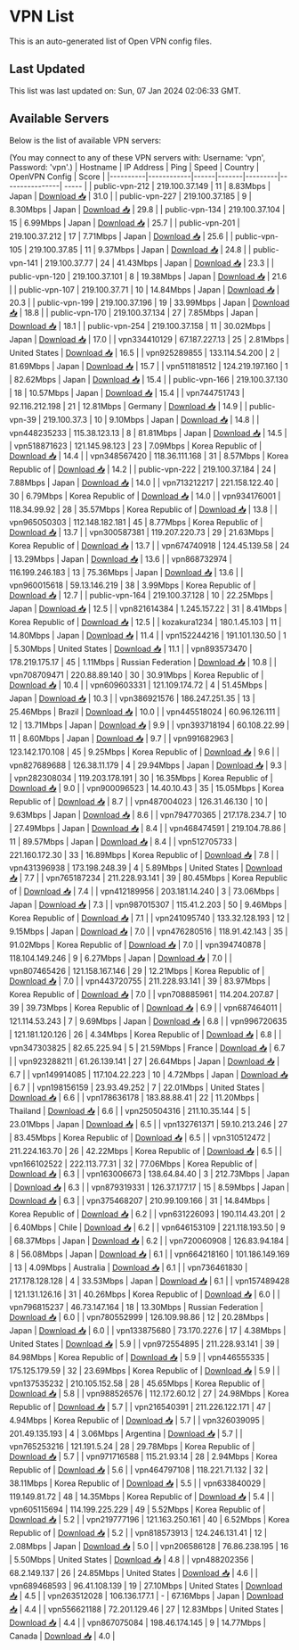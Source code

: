 # VPN List

This is an auto-generated list of Open VPN config files.

## Last Updated

This list was last updated on: Sun, 07 Jan 2024 02:06:33 GMT.

## Available Servers

Below is the list of available VPN servers:

(You may connect to any of these VPN servers with: Username: 'vpn', Password: 'vpn'.)
| Hostname | IP Address | Ping | Speed | Country | OpenVPN Config | Score |
|----------|------------|------|-------|---------|----------------| ----- |
| public-vpn-212 | 219.100.37.149 | 11 | 8.83Mbps | Japan | [Download 📥](./configs/server_0_JP.ovpn) | 31.0 |
| public-vpn-227 | 219.100.37.185 | 9 | 8.30Mbps | Japan | [Download 📥](./configs/server_1_JP.ovpn) | 29.8 |
| public-vpn-134 | 219.100.37.104 | 15 | 6.99Mbps | Japan | [Download 📥](./configs/server_2_JP.ovpn) | 25.7 |
| public-vpn-201 | 219.100.37.212 | 17 | 7.71Mbps | Japan | [Download 📥](./configs/server_3_JP.ovpn) | 25.6 |
| public-vpn-105 | 219.100.37.85 | 11 | 9.37Mbps | Japan | [Download 📥](./configs/server_4_JP.ovpn) | 24.8 |
| public-vpn-141 | 219.100.37.77 | 24 | 41.43Mbps | Japan | [Download 📥](./configs/server_5_JP.ovpn) | 23.3 |
| public-vpn-120 | 219.100.37.101 | 8 | 19.38Mbps | Japan | [Download 📥](./configs/server_6_JP.ovpn) | 21.6 |
| public-vpn-107 | 219.100.37.71 | 10 | 14.84Mbps | Japan | [Download 📥](./configs/server_7_JP.ovpn) | 20.3 |
| public-vpn-199 | 219.100.37.196 | 19 | 33.99Mbps | Japan | [Download 📥](./configs/server_8_JP.ovpn) | 18.8 |
| public-vpn-170 | 219.100.37.134 | 27 | 7.85Mbps | Japan | [Download 📥](./configs/server_9_JP.ovpn) | 18.1 |
| public-vpn-254 | 219.100.37.158 | 11 | 30.02Mbps | Japan | [Download 📥](./configs/server_10_JP.ovpn) | 17.0 |
| vpn334410129 | 67.187.227.13 | 25 | 2.81Mbps | United States | [Download 📥](./configs/server_11_US.ovpn) | 16.5 |
| vpn925289855 | 133.114.54.200 | 2 | 81.69Mbps | Japan | [Download 📥](./configs/server_12_JP.ovpn) | 15.7 |
| vpn511818512 | 124.219.197.160 | 1 | 82.62Mbps | Japan | [Download 📥](./configs/server_13_JP.ovpn) | 15.4 |
| public-vpn-166 | 219.100.37.130 | 18 | 10.57Mbps | Japan | [Download 📥](./configs/server_14_JP.ovpn) | 15.4 |
| vpn744751743 | 92.116.212.198 | 21 | 12.81Mbps | Germany | [Download 📥](./configs/server_15_DE.ovpn) | 14.9 |
| public-vpn-39 | 219.100.37.3 | 10 | 9.10Mbps | Japan | [Download 📥](./configs/server_16_JP.ovpn) | 14.8 |
| vpn448235233 | 115.38.123.13 | 8 | 81.81Mbps | Japan | [Download 📥](./configs/server_17_JP.ovpn) | 14.5 |
| vpn518871623 | 121.145.98.123 | 23 | 7.09Mbps | Korea Republic of | [Download 📥](./configs/server_18_KR.ovpn) | 14.4 |
| vpn348567420 | 118.36.111.168 | 31 | 8.57Mbps | Korea Republic of | [Download 📥](./configs/server_19_KR.ovpn) | 14.2 |
| public-vpn-222 | 219.100.37.184 | 24 | 7.88Mbps | Japan | [Download 📥](./configs/server_20_JP.ovpn) | 14.0 |
| vpn713212217 | 221.158.122.40 | 30 | 6.79Mbps | Korea Republic of | [Download 📥](./configs/server_21_KR.ovpn) | 14.0 |
| vpn934176001 | 118.34.99.92 | 28 | 35.57Mbps | Korea Republic of | [Download 📥](./configs/server_22_KR.ovpn) | 13.8 |
| vpn965050303 | 112.148.182.181 | 45 | 8.77Mbps | Korea Republic of | [Download 📥](./configs/server_23_KR.ovpn) | 13.7 |
| vpn300587381 | 119.207.220.73 | 29 | 21.63Mbps | Korea Republic of | [Download 📥](./configs/server_24_KR.ovpn) | 13.7 |
| vpn674740918 | 124.45.139.58 | 24 | 13.29Mbps | Japan | [Download 📥](./configs/server_25_JP.ovpn) | 13.6 |
| vpn868732974 | 116.199.246.183 | 13 | 75.36Mbps | Japan | [Download 📥](./configs/server_26_JP.ovpn) | 13.6 |
| vpn960015618 | 59.13.146.219 | 38 | 3.99Mbps | Korea Republic of | [Download 📥](./configs/server_27_KR.ovpn) | 12.7 |
| public-vpn-164 | 219.100.37.128 | 10 | 22.25Mbps | Japan | [Download 📥](./configs/server_28_JP.ovpn) | 12.5 |
| vpn821614384 | 1.245.157.22 | 31 | 8.41Mbps | Korea Republic of | [Download 📥](./configs/server_29_KR.ovpn) | 12.5 |
| kozakura1234 | 180.1.45.103 | 11 | 14.80Mbps | Japan | [Download 📥](./configs/server_30_JP.ovpn) | 11.4 |
| vpn152244216 | 191.101.130.50 | 1 | 5.30Mbps | United States | [Download 📥](./configs/server_31_US.ovpn) | 11.1 |
| vpn893573470 | 178.219.175.17 | 45 | 1.11Mbps | Russian Federation | [Download 📥](./configs/server_32_RU.ovpn) | 10.8 |
| vpn708709471 | 220.88.89.140 | 30 | 30.91Mbps | Korea Republic of | [Download 📥](./configs/server_33_KR.ovpn) | 10.4 |
| vpn609603331 | 121.109.174.72 | 4 | 51.45Mbps | Japan | [Download 📥](./configs/server_34_JP.ovpn) | 10.3 |
| vpn386921576 | 186.247.251.35 | 13 | 25.46Mbps | Brazil | [Download 📥](./configs/server_35_BR.ovpn) | 10.0 |
| vpn445518024 | 60.96.126.111 | 12 | 13.71Mbps | Japan | [Download 📥](./configs/server_36_JP.ovpn) | 9.9 |
| vpn393718194 | 60.108.22.99 | 11 | 8.60Mbps | Japan | [Download 📥](./configs/server_37_JP.ovpn) | 9.7 |
| vpn991682963 | 123.142.170.108 | 45 | 9.25Mbps | Korea Republic of | [Download 📥](./configs/server_38_KR.ovpn) | 9.6 |
| vpn827689688 | 126.38.11.179 | 4 | 29.94Mbps | Japan | [Download 📥](./configs/server_39_JP.ovpn) | 9.3 |
| vpn282308034 | 119.203.178.191 | 30 | 16.35Mbps | Korea Republic of | [Download 📥](./configs/server_40_KR.ovpn) | 9.0 |
| vpn900096523 | 14.40.10.43 | 35 | 15.05Mbps | Korea Republic of | [Download 📥](./configs/server_41_KR.ovpn) | 8.7 |
| vpn487004023 | 126.31.46.130 | 10 | 9.63Mbps | Japan | [Download 📥](./configs/server_42_JP.ovpn) | 8.6 |
| vpn794770365 | 217.178.234.7 | 10 | 27.49Mbps | Japan | [Download 📥](./configs/server_43_JP.ovpn) | 8.4 |
| vpn468474591 | 219.104.78.86 | 11 | 89.57Mbps | Japan | [Download 📥](./configs/server_44_JP.ovpn) | 8.4 |
| vpn512705733 | 221.160.172.30 | 33 | 16.89Mbps | Korea Republic of | [Download 📥](./configs/server_45_KR.ovpn) | 7.8 |
| vpn431396938 | 173.198.248.39 | 4 | 5.89Mbps | United States | [Download 📥](./configs/server_46_US.ovpn) | 7.7 |
| vpn765187234 | 211.228.93.141 | 39 | 80.45Mbps | Korea Republic of | [Download 📥](./configs/server_47_KR.ovpn) | 7.4 |
| vpn412189956 | 203.181.14.240 | 3 | 73.06Mbps | Japan | [Download 📥](./configs/server_48_JP.ovpn) | 7.3 |
| vpn987015307 | 115.41.2.203 | 50 | 9.46Mbps | Korea Republic of | [Download 📥](./configs/server_49_KR.ovpn) | 7.1 |
| vpn241095740 | 133.32.128.193 | 12 | 9.15Mbps | Japan | [Download 📥](./configs/server_50_JP.ovpn) | 7.0 |
| vpn476280516 | 118.91.42.143 | 35 | 91.02Mbps | Korea Republic of | [Download 📥](./configs/server_51_KR.ovpn) | 7.0 |
| vpn394740878 | 118.104.149.246 | 9 | 6.27Mbps | Japan | [Download 📥](./configs/server_52_JP.ovpn) | 7.0 |
| vpn807465426 | 121.158.167.146 | 29 | 12.21Mbps | Korea Republic of | [Download 📥](./configs/server_53_KR.ovpn) | 7.0 |
| vpn443720755 | 211.228.93.141 | 39 | 83.97Mbps | Korea Republic of | [Download 📥](./configs/server_54_KR.ovpn) | 7.0 |
| vpn708885961 | 114.204.207.87 | 39 | 39.73Mbps | Korea Republic of | [Download 📥](./configs/server_55_KR.ovpn) | 6.9 |
| vpn687464011 | 121.114.53.243 | 7 | 9.69Mbps | Japan | [Download 📥](./configs/server_56_JP.ovpn) | 6.8 |
| vpn996720635 | 121.181.120.126 | 26 | 4.34Mbps | Korea Republic of | [Download 📥](./configs/server_57_KR.ovpn) | 6.8 |
| vpn347303825 | 82.65.225.94 | 5 | 21.59Mbps | France | [Download 📥](./configs/server_58_FR.ovpn) | 6.7 |
| vpn923288211 | 61.26.139.141 | 27 | 26.64Mbps | Japan | [Download 📥](./configs/server_59_JP.ovpn) | 6.7 |
| vpn149914085 | 117.104.22.223 | 10 | 4.72Mbps | Japan | [Download 📥](./configs/server_60_JP.ovpn) | 6.7 |
| vpn198156159 | 23.93.49.252 | 7 | 22.01Mbps | United States | [Download 📥](./configs/server_61_US.ovpn) | 6.6 |
| vpn178636178 | 183.88.88.41 | 22 | 11.20Mbps | Thailand | [Download 📥](./configs/server_62_TH.ovpn) | 6.6 |
| vpn250504316 | 211.10.35.144 | 5 | 23.01Mbps | Japan | [Download 📥](./configs/server_63_JP.ovpn) | 6.5 |
| vpn132761371 | 59.10.213.246 | 27 | 83.45Mbps | Korea Republic of | [Download 📥](./configs/server_64_KR.ovpn) | 6.5 |
| vpn310512472 | 211.224.163.70 | 26 | 42.22Mbps | Korea Republic of | [Download 📥](./configs/server_65_KR.ovpn) | 6.5 |
| vpn166102522 | 222.113.77.31 | 32 | 77.06Mbps | Korea Republic of | [Download 📥](./configs/server_66_KR.ovpn) | 6.3 |
| vpn163006673 | 138.64.84.40 | 3 | 212.73Mbps | Japan | [Download 📥](./configs/server_67_JP.ovpn) | 6.3 |
| vpn879319331 | 126.37.177.17 | 15 | 8.59Mbps | Japan | [Download 📥](./configs/server_68_JP.ovpn) | 6.3 |
| vpn375468207 | 210.99.109.166 | 31 | 14.84Mbps | Korea Republic of | [Download 📥](./configs/server_69_KR.ovpn) | 6.2 |
| vpn631226093 | 190.114.43.201 | 2 | 6.40Mbps | Chile | [Download 📥](./configs/server_70_CL.ovpn) | 6.2 |
| vpn646153109 | 221.118.193.50 | 9 | 68.37Mbps | Japan | [Download 📥](./configs/server_71_JP.ovpn) | 6.2 |
| vpn720060908 | 126.83.94.184 | 8 | 56.08Mbps | Japan | [Download 📥](./configs/server_72_JP.ovpn) | 6.1 |
| vpn664218160 | 101.186.149.169 | 13 | 4.09Mbps | Australia | [Download 📥](./configs/server_73_AU.ovpn) | 6.1 |
| vpn736461830 | 217.178.128.128 | 4 | 33.53Mbps | Japan | [Download 📥](./configs/server_74_JP.ovpn) | 6.1 |
| vpn157489428 | 121.131.126.16 | 31 | 40.26Mbps | Korea Republic of | [Download 📥](./configs/server_75_KR.ovpn) | 6.0 |
| vpn796815237 | 46.73.147.164 | 18 | 13.30Mbps | Russian Federation | [Download 📥](./configs/server_76_RU.ovpn) | 6.0 |
| vpn780552999 | 126.109.98.86 | 12 | 20.28Mbps | Japan | [Download 📥](./configs/server_77_JP.ovpn) | 6.0 |
| vpn133875680 | 73.170.227.6 | 17 | 4.38Mbps | United States | [Download 📥](./configs/server_78_US.ovpn) | 5.9 |
| vpn972554895 | 211.228.93.141 | 39 | 84.98Mbps | Korea Republic of | [Download 📥](./configs/server_79_KR.ovpn) | 5.9 |
| vpn446555335 | 175.125.179.59 | 32 | 23.69Mbps | Korea Republic of | [Download 📥](./configs/server_80_KR.ovpn) | 5.9 |
| vpn137535232 | 210.105.152.58 | 28 | 45.65Mbps | Korea Republic of | [Download 📥](./configs/server_81_KR.ovpn) | 5.8 |
| vpn988526576 | 112.172.60.12 | 27 | 24.98Mbps | Korea Republic of | [Download 📥](./configs/server_82_KR.ovpn) | 5.7 |
| vpn216540391 | 211.226.122.171 | 47 | 4.94Mbps | Korea Republic of | [Download 📥](./configs/server_83_KR.ovpn) | 5.7 |
| vpn326039095 | 201.49.135.193 | 4 | 3.06Mbps | Argentina | [Download 📥](./configs/server_84_AR.ovpn) | 5.7 |
| vpn765253216 | 121.191.5.24 | 28 | 29.78Mbps | Korea Republic of | [Download 📥](./configs/server_85_KR.ovpn) | 5.7 |
| vpn971716588 | 115.21.93.14 | 28 | 2.94Mbps | Korea Republic of | [Download 📥](./configs/server_86_KR.ovpn) | 5.6 |
| vpn464797108 | 118.221.71.132 | 32 | 38.11Mbps | Korea Republic of | [Download 📥](./configs/server_87_KR.ovpn) | 5.5 |
| vpn633840029 | 119.149.81.72 | 48 | 14.35Mbps | Korea Republic of | [Download 📥](./configs/server_88_KR.ovpn) | 5.4 |
| vpn605115694 | 114.199.225.229 | 49 | 5.52Mbps | Korea Republic of | [Download 📥](./configs/server_89_KR.ovpn) | 5.2 |
| vpn219777196 | 121.163.250.161 | 40 | 6.52Mbps | Korea Republic of | [Download 📥](./configs/server_90_KR.ovpn) | 5.2 |
| vpn818573913 | 124.246.131.41 | 12 | 2.08Mbps | Japan | [Download 📥](./configs/server_91_JP.ovpn) | 5.0 |
| vpn206586128 | 76.86.238.195 | 16 | 5.50Mbps | United States | [Download 📥](./configs/server_92_US.ovpn) | 4.8 |
| vpn488202356 | 68.2.149.137 | 26 | 24.85Mbps | United States | [Download 📥](./configs/server_93_US.ovpn) | 4.6 |
| vpn689468593 | 96.41.108.139 | 19 | 27.10Mbps | United States | [Download 📥](./configs/server_94_US.ovpn) | 4.5 |
| vpn263512028 | 106.136.177.1 | - | 67.16Mbps | Japan | [Download 📥](./configs/server_95_JP.ovpn) | 4.4 |
| vpn556621188 | 72.201.129.46 | 27 | 12.83Mbps | United States | [Download 📥](./configs/server_96_US.ovpn) | 4.4 |
| vpn867075084 | 198.46.174.145 | 9 | 14.77Mbps | Canada | [Download 📥](./configs/server_97_CA.ovpn) | 4.0 |
